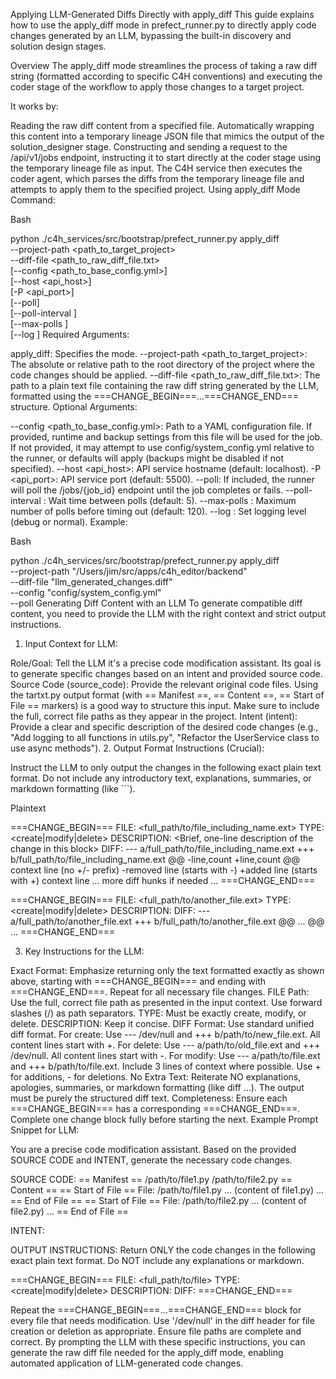 
Applying LLM-Generated Diffs Directly with apply_diff
This guide explains how to use the apply_diff mode in prefect_runner.py to directly apply code changes generated by an LLM, bypassing the built-in discovery and solution design stages.

Overview
The apply_diff mode streamlines the process of taking a raw diff string (formatted according to specific C4H conventions) and executing the coder stage of the workflow to apply those changes to a target project.

It works by:

Reading the raw diff content from a specified file.
Automatically wrapping this content into a temporary lineage JSON file that mimics the output of the solution_designer stage.
Constructing and sending a request to the /api/v1/jobs endpoint, instructing it to start directly at the coder stage using the temporary lineage file as input.
The C4H service then executes the coder agent, which parses the diffs from the temporary lineage file and attempts to apply them to the specified project.
Using apply_diff Mode
Command:

Bash

python ./c4h_services/src/bootstrap/prefect_runner.py apply_diff \
    --project-path <path_to_target_project> \
    --diff-file <path_to_raw_diff_file.txt> \
    [--config <path_to_base_config.yml>] \
    [--host <api_host>] \
    [-P <api_port>] \
    [--poll] \
    [--poll-interval <seconds>] \
    [--max-polls <count>] \
    [--log <level>]
Required Arguments:

apply_diff: Specifies the mode.
--project-path <path_to_target_project>: The absolute or relative path to the root directory of the project where the code changes should be applied.
--diff-file <path_to_raw_diff_file.txt>: The path to a plain text file containing the raw diff string generated by the LLM, formatted using the ===CHANGE_BEGIN===...===CHANGE_END=== structure.
Optional Arguments:

--config <path_to_base_config.yml>: Path to a YAML configuration file. If provided, runtime and backup settings from this file will be used for the job. If not provided, it may attempt to use config/system_config.yml relative to the runner, or defaults will apply (backups might be disabled if not specified).
--host <api_host>: API service hostname (default: localhost).
-P <api_port>: API service port (default: 5500).
--poll: If included, the runner will poll the /jobs/{job_id} endpoint until the job completes or fails.
--poll-interval <seconds>: Wait time between polls (default: 5).
--max-polls <count>: Maximum number of polls before timing out (default: 120).
--log <level>: Set logging level (debug or normal).
Example:

Bash

python ./c4h_services/src/bootstrap/prefect_runner.py apply_diff \
    --project-path "/Users/jim/src/apps/c4h_editor/backend" \
    --diff-file "llm_generated_changes.diff" \
    --config "config/system_config.yml" \
    --poll
Generating Diff Content with an LLM
To generate compatible diff content, you need to provide the LLM with the right context and strict output instructions.

1. Input Context for LLM:

Role/Goal: Tell the LLM it's a precise code modification assistant. Its goal is to generate specific changes based on an intent and provided source code.
Source Code (source_code): Provide the relevant original code files. Using the tartxt.py output format (with == Manifest ==, == Content ==, == Start of File == markers) is a good way to structure this input. Make sure to include the full, correct file paths as they appear in the project.
Intent (intent): Provide a clear and specific description of the desired code changes (e.g., "Add logging to all functions in utils.py", "Refactor the UserService class to use async methods").
2. Output Format Instructions (Crucial):

Instruct the LLM to only output the changes in the following exact plain text format. Do not include any introductory text, explanations, summaries, or markdown formatting (like ```).

Plaintext

===CHANGE_BEGIN===
FILE: <full_path/to/file_including_name.ext>
TYPE: <create|modify|delete>
DESCRIPTION: <Brief, one-line description of the change in this block>
DIFF:
<Standard unified diff format content>
--- a/full_path/to/file_including_name.ext
+++ b/full_path/to/file_including_name.ext
@@ -line,count +line,count @@
 context line (no +/- prefix)
-removed line (starts with -)
+added line (starts with +)
 context line
 ... more diff hunks if needed ...
===CHANGE_END===

===CHANGE_BEGIN===
FILE: <full_path/to/another_file.ext>
TYPE: <create|modify|delete>
DESCRIPTION: <Description for this change>
DIFF:
<Diff content for this file>
--- a/full_path/to/another_file.ext
+++ b/full_path/to/another_file.ext
@@ ... @@
...
===CHANGE_END===

3. Key Instructions for the LLM:

Exact Format: Emphasize returning only the text formatted exactly as shown above, starting with ===CHANGE_BEGIN=== and ending with ===CHANGE_END===. Repeat for all necessary file changes.
FILE Path: Use the full, correct file path as presented in the input context. Use forward slashes (/) as path separators.
TYPE: Must be exactly create, modify, or delete.
DESCRIPTION: Keep it concise.
DIFF Format:
Use standard unified diff format.
For create: Use --- /dev/null and +++ b/path/to/new_file.ext. All content lines start with +.
For delete: Use --- a/path/to/old_file.ext and +++ /dev/null. All content lines start with -.
For modify: Use --- a/path/to/file.ext and +++ b/path/to/file.ext. Include 3 lines of context where possible. Use + for additions, - for deletions.
No Extra Text: Reiterate NO explanations, apologies, summaries, or markdown formatting (like diff ...). The output must be purely the structured diff text.
Completeness: Ensure each ===CHANGE_BEGIN=== has a corresponding ===CHANGE_END===. Complete one change block fully before starting the next.
Example Prompt Snippet for LLM:

You are a precise code modification assistant. Based on the provided SOURCE CODE and INTENT, generate the necessary code changes.

SOURCE CODE:
== Manifest ==
/path/to/file1.py
/path/to/file2.py
== Content ==
== Start of File ==
File: /path/to/file1.py
... (content of file1.py) ...
== End of File ==
== Start of File ==
File: /path/to/file2.py
... (content of file2.py) ...
== End of File ==

INTENT:
<Your detailed intent description here>

OUTPUT INSTRUCTIONS:
Return ONLY the code changes in the following exact plain text format. Do NOT include any explanations or markdown.

===CHANGE_BEGIN===
FILE: <full_path/to/file>
TYPE: <create|modify|delete>
DESCRIPTION: <one-line description>
DIFF:
<unified diff content>
===CHANGE_END===

Repeat the ===CHANGE_BEGIN===...===CHANGE_END=== block for every file that needs modification. Use '/dev/null' in the diff header for file creation or deletion as appropriate. Ensure file paths are complete and correct.
By prompting the LLM with these specific instructions, you can generate the raw diff file needed for the apply_diff mode, enabling automated application of LLM-generated code changes.
